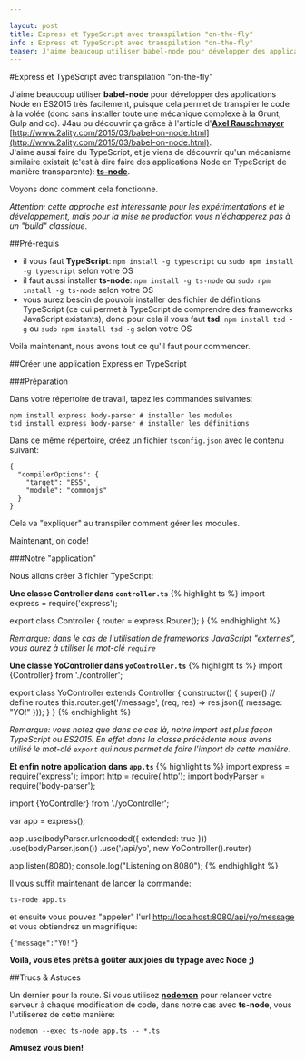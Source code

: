 ```yaml
---

layout: post
title: Express et TypeScript avec transpilation "on-the-fly" 
info : Express et TypeScript avec transpilation "on-the-fly" 
teaser: J'aime beaucoup utiliser babel-node pour développer des applications Node en ES2015 très facilement, puisque cela permet de transpiler le code à la volée (donc sans installer toute une mécanique complexe à la Grunt, Gulp and co). J'aime aussi faire du TypeScript, et je viens de découvrir qu'un mécanisme similaire existait (c'est à dire faire des applications Node en TypeScript de manière transparente).
---
```



#Express et TypeScript avec transpilation "on-the-fly" 

J'aime beaucoup utiliser **babel-node** pour développer des applications Node en ES2015 très facilement, puisque cela permet de transpiler le code à la volée (donc sans installer toute une mécanique complexe à la Grunt, Gulp and co). J4au pu découvrir ça grâce à l'article d'**[Axel Rauschmayer](https://twitter.com/rauschma)** [http://www.2ality.com/2015/03/babel-on-node.html](http://www.2ality.com/2015/03/babel-on-node.html).  
J'aime aussi faire du TypeScript, et je viens de découvrir qu'un mécanisme similaire existait (c'est à dire faire des applications Node en TypeScript de manière transparente): **[ts-node](https://github.com/TypeStrong/ts-node)**.

Voyons donc comment cela fonctionne.

*Attention: cette approche est intéressante pour les expérimentations et le développement, mais pour la mise ne production vous n'échapperez pas à un "build" classique*.

##Pré-requis

- il vous faut **TypeScript**: `npm install -g typescript` ou `sudo npm install -g typescript` selon votre OS
- il faut aussi installer **ts-node**: `npm install -g ts-node` ou `sudo npm install -g ts-node` selon votre OS
- vous aurez besoin de pouvoir installer des fichier de définitions TypeScript (ce qui permet à TypeScript de comprendre des frameworks JavaScript existants), donc pour cela il vous faut **tsd**: `npm install tsd -g` ou `sudo npm install tsd -g` selon votre OS

Voilà maintenant, nous avons tout ce qu'il faut pour commencer.

##Créer une application Express en TypeScript

###Préparation

Dans votre répertoire de travail, tapez les commandes suivantes:

    npm install express body-parser # installer les modules
    tsd install express body-parser # installer les définitions

Dans ce même répertoire, créez un fichier `tsconfig.json` avec le contenu suivant:

    {
      "compilerOptions": {
        "target": "ES5",
        "module": "commonjs"
      }
    }

Cela va "expliquer" au transpiler comment gérer les modules.

Maintenant, on code!

###Notre "application"

Nous allons créer 3 fichier TypeScript:

**Une classe Controller dans `controller.ts`**
{% highlight ts %}
import express = require('express');

export class Controller {
  router = express.Router();
}
{% endhighlight %}

*Remarque: dans le cas de l'utilisation de frameworks JavaScript "externes", vous aurez à utiliser le mot-clé `require`*

**Une classe YoController dans `yoController.ts`**
{% highlight ts %}
import {Controller} from './controller';

export class YoController extends Controller {
  constructor() {
    super()
    // define routes
    this.router.get('/message', (req, res) => res.json({ message: "YO!" }));
  }
}
{% endhighlight %}

*Remarque: vous notez que dans ce cas là, notre import est plus façon TypeScript ou ES2015. En effet dans la classe précédente nous avons utilisé le mot-clé `export` qui nous permet de faire l'import de cette manière.*

**Et enfin notre application dans `app.ts`**
{% highlight ts %}
import express = require('express');
import http = require('http');
import bodyParser = require('body-parser');

import {YoController} from './yoController';

var app = express();

app
  .use(bodyParser.urlencoded({ extended: true }))
  .use(bodyParser.json())
  .use('/api/yo', new YoController().router)


app.listen(8080);
console.log("Listening on 8080");
{% endhighlight %}

Il vous suffit maintenant de lancer la commande:

    ts-node app.ts 

et ensuite vous pouvez "appeler" l'url [http://localhost:8080/api/yo/message](http://localhost:8080/api/yo/message) et vous obtiendrez un magnifique:

    {"message":"YO!"}

**Voilà, vous êtes prêts à goûter aux joies du typage avec Node ;)**

##Trucs & Astuces

Un dernier pour la route. Si vous utilisez **[nodemon](https://github.com/remy/nodemon)** pour relancer votre serveur à chaque modification de code, dans notre cas avec **ts-node**, vous l'utiliserez de cette manière:

    nodemon --exec ts-node app.ts -- *.ts

**Amusez vous bien!**

